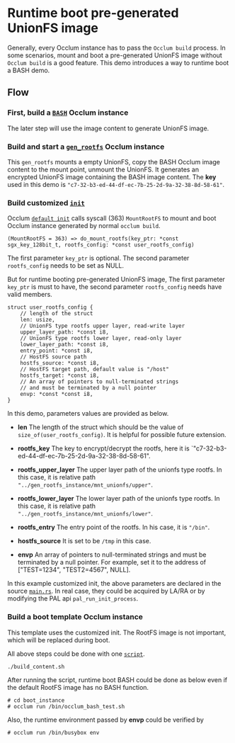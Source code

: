 # Runtime boot pre-generated UnionFS image

Generally, every Occlum instance has to pass the `Occlum build` process.
In some scenarios, mount and boot a pre-generated UnionFS image without `Occlum build` is a good feature. This demo introduces a way to runtime boot a BASH demo.

## Flow

### First, build a [`BASH`](../bash) Occlum instance

The later step will use the image content to generate UnionFS image.

### Build and start a [`gen_rootfs`](./gen_rootfs) Occlum instance

This `gen_rootfs` mounts a empty UnionFS, copy the BASH Occlum image content to the mount point, unmount the UnionFS. It generates an encrypted UnionFS image containing the BASH image content. The **key** used in this demo is `"c7-32-b3-ed-44-df-ec-7b-25-2d-9a-32-38-8d-58-61"`.

### Build customized [`init`](./init)

Occlum [`default init`](../../tools/init) calls syscall (363) `MountRootFS` to mount and boot Occlum instance generated by normal `occlum build`.
```
(MountRootFS = 363) => do_mount_rootfs(key_ptr: *const sgx_key_128bit_t, rootfs_config: *const user_rootfs_config)
```
The first parameter `key_ptr` is optional.
The second parameter `rootfs_config` needs to be set as NULL.

But for runtime booting pre-generated UnionFS image, The first parameter `key_ptr` is must to have, the second parameter `rootfs_config` needs have valid members.
```
struct user_rootfs_config {
    // length of the struct
    len: usize,
    // UnionFS type rootfs upper layer, read-write layer
    upper_layer_path: *const i8,
    // UnionFS type rootfs lower layer, read-only layer
    lower_layer_path: *const i8,
    entry_point: *const i8,
    // HostFS source path
    hostfs_source: *const i8,
    // HostFS target path, default value is "/host"
    hostfs_target: *const i8,
    // An array of pointers to null-terminated strings
    // and must be terminated by a null pointer
    envp: *const *const i8,
}
```

In this demo, parameters values are provided as below.

* **len**
The length of the struct which should be the value of `size_of(user_rootfs_config)`.
It is helpful for possible future extension.

* **rootfs_key**
The key to encrypt/decrypt the rootfs, here it is `"c7-32-b3-ed-44-df-ec-7b-25-2d-9a-32-38-8d-58-61".

* **rootfs_upper_layer**
The upper layer path of the unionfs type rootfs. In this case, it is relative path `"../gen_rootfs_instance/mnt_unionfs/upper"`.

* **rootfs_lower_layer**
The lower layer path of the unionfs type rootfs. In this case, it is relative path `"../gen_rootfs_instance/mnt_unionfs/lower"`.

* **rootfs_entry**
The entry point of the rootfs. In his case, it is `"/bin"`.

* **hostfs_source**
It is set to be `/tmp` in this case.

* **envp**
An array of pointers to null-terminated strings and must be terminated by a null pointer.
For example, set it to the address of ["TEST=1234", "TEST2=4567", NULL].

In this example customized init, the above parameters are declared in the source [`main.rs`](./init/src/main.rs). In real case, they could be acquired by LA/RA or by modifying the PAL api `pal_run_init_process`.

### Build a boot template Occlum instance

This template uses the customized init. The RootFS image is not important, which will be replaced during boot.

All above steps could be done with one [`script`](./build_content.sh).
```
./build_content.sh
```

After running the script, runtime boot BASH could be done as below even if the default RootFS image has no BASH function.
```
# cd boot_instance
# occlum run /bin/occlum_bash_test.sh
```

Also, the runtime environment passed by **envp** could be verified by
```
# occlum run /bin/busybox env
```


